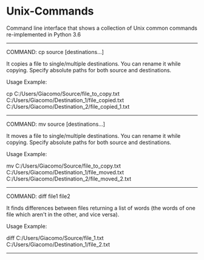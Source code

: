 # Unix-Commands

Command line interface that shows a collection of Unix common commands re-implemented in Python 3.6

-------------------------------------------

COMMAND:    cp  source  [destinations...]

It copies a file to single/multiple destinations.
You can rename it while copying. Specify absolute paths for both source and destinations.

Usage Example:

cp  C:/Users/Giacomo/Source/file_to_copy.txt    C:/Users/Giacomo/Destination_1/file_copied.txt    C:/Users/Giacomo/Destination_2/file_copied_1.txt

-------------------------------------------

COMMAND:    mv  source  [destinations...]

It moves a file to single/multiple destinations.
You can rename it while copying. Specify absolute paths for both source and destinations.

Usage Example:

mv  C:/Users/Giacomo/Source/file_to_copy.txt    C:/Users/Giacomo/Destination_1/file_moved.txt    C:/Users/Giacomo/Destination_2/file_moved_2.txt

-------------------------------------------

COMMAND:    diff  file1   file2

It finds differences between files returning a list of words (the words of one file which aren't in the other, and vice versa).

Usage Example:

diff  C:/Users/Giacomo/Source/file_1.txt   C:/Users/Giacomo/Destination_1/file_2.txt

-------------------------------------------
